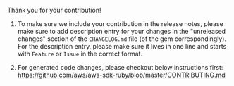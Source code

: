 Thank you for your contribution!

1. To make sure we include your contribution in the release notes, please make sure to add description entry for your changes in the "unreleased changes" section of the `CHANGELOG.md` file (of the gem correspondingly). For the description entry, please make sure it lives in one line and starts with `Feature` or `Issue` in the correct format.

2. For generated code changes, please checkout below instructions first:
  https://github.com/aws/aws-sdk-ruby/blob/master/CONTRIBUTING.md
